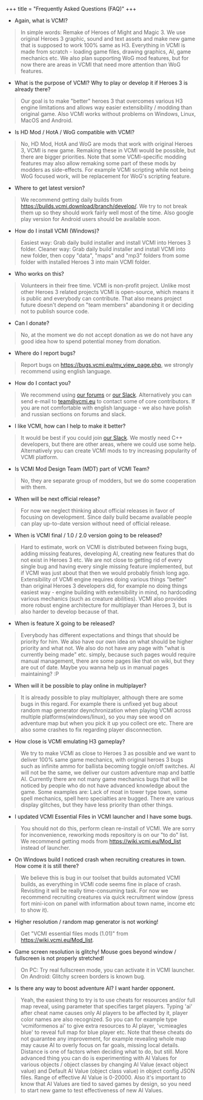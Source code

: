 +++
title = "Frequently Asked Questions (FAQ)"
+++

* Again, what is VCMI?

> In simple words: Remake of Heroes of Might and Magic 3. We use original Heroes 3 graphic, sound and text assets and make new game that is supposed to work 100% same as H3. Everything in VCMI is made from scratch - loading game files, drawing graphics, AI, game mechanics etc. We also plan supporting WoG mod features, but for now there are areas in VCMI that need more attention than WoG features.

* What is the purpose of VCMI? Why to play or develop it if Heroes 3 is already there?

> Our goal is to make "better" heroes 3 that overcomes various H3 engine limitations and allows way easier extensibility / modding than original game. Also VCMI works without problems on Windows, Linux, MacOS and Android.

* Is HD Mod / HotA / WoG compatible with VCMI?

> No, HD Mod, HotA and WoG are mods that work with original Heroes 3, VCMI is new game. Remaking these in VCMI would be possible, but there are bigger priorities. Note that some VCMI-specific modding features may also allow remaking some part of these mods by modders as side-effects. For example VCMI scripting while not being WoG focused work, will be replacement for WoG's scripting feature.

* Where to get latest version?

> We recommend getting daily builds from <https://builds.vcmi.download/branch/develop/>. We try to not break them up so they should work fairly well most of the time. Also google play version for Android users should be available soon.

* How do I install VCMI (Windows)?

> Easiest way: Grab daily build installer and install VCMI into Heroes 3 folder. Cleaner way: Grab daily build installer and install VCMI into new folder, then copy "data", "maps" and "mp3" folders from some folder with installed Heroes 3 into main VCMI folder.

* Who works on this?

> Volunteers in their free time. VCMI is non-profit project. Unlike most other Heroes 3 related projects VCMI is open-source, which means it is public and everybody can contribute. That also means project future doesn't depend on "team members" abandoning it or deciding not to publish source code.

* Can I donate?

> No, at the moment we do not accept donation as we do not have any good idea how to spend potential money from donation.

* Where do I report bugs?

> Report bugs on <https://bugs.vcmi.eu/my_view_page.php>, we strongly recommend using english language.

* How do I contact you?

> We recommend using [our forums](https://forum.vcmi.eu/) or [our Slack](https://slack.vcmi.eu/). Alternatively you can send e-mail to team@vcmi.eu to contact some of core contributors. If you are not comfortable with english language - we also have polish and russian sections on forums and slack.

* I like VCMI, how can I help to make it better?

> It would be best if you could join [our Slack](https://slack.vcmi.eu/). We mostly need C++ developers, but there are other areas, where we could use some help. Alternatively you can create VCMI mods to try increasing popularity of VCMI platform.

* Is VCMI Mod Design Team (MDT) part of VCMI Team?

> No, they are separate group of modders, but we do some cooperation with them.

* When will be next official release?

> For now we neglect thinking about official releases in favor of focusing on development. Since daily build became available people can play up-to-date version without need of official release.

* When is VCMI final / 1.0 / 2.0 version going to be released?

> Hard to estimate, work on VCMI is distributed between fixing bugs, adding missing features, developing AI, creating new features that do not exist in Heroes 3 etc. We are not close to getting rid of every single bug and having every single missing feature implemented, but if VCMI was just about that then we would probably finish long ago. Extensibility of VCMI engine requires doing various things "better" than original Heroes 3 developers did, for example no doing things easiest way - engine building with extensibility in mind, no hardcoding various mechanics (such as creature abilities). VCMI also provides more robust engine architecture for multiplayer than Heroes 3, but is also harder to develop because of that.

* When is feature X going to be released?

> Everybody has different expectations and things that should be priority for him. We also have our own idea on what should be higher priority and what not. We also do not have any page with "what is currently being made" etc. simply, because such pages would require manual management, there are some pages like that on wiki, but they are out of date. Maybe you wanna help us in manual pages maintaining? :P

* When will it be possible to play online in multiplayer?

> It is already possible to play multiplayer, although there are some bugs in this regard. For example there is unfixed yet bug about random map generator deynchronization when playing VCMI across multiple platforms(windows/linux), so you may see wood on adventure map but when you pick it up you collect ore etc. There are also some crashes to fix regarding player disconnection.

* How close is VCMI emulating H3 gameplay?

> We try to make VCMI as close to Heroes 3 as possible and we want to deliver 100% same game mechanics, with original heroes 3 bugs such as infinite ammo for ballista becoming toggle on/off switches. AI will not be the same, we deliver our custom adventure map and battle AI. Currently there are not many game mechanics bugs that will be noticed by people who do not have advanced knowledge about the game. Some examples are: Lack of moat in tower type town, some spell mechanics, spell hero specialties are bugged. There are  various display glitches, but they have less priority than other things.

* I updated VCMI Essential Files in VCMI launcher and I have some bugs.

> You should not do this, perform clean re-install of VCMI. We are sorry for inconvenience, reworking mods repository is on our "to do" list. We recommend getting mods from <https://wiki.vcmi.eu/Mod_list> instead of launcher.

* On Windows build I noticed crash when recruiting creatures in town. How come it is still there?

> We believe this is bug in our toolset that builds automated VCMI builds, as everything in VCMI code seems fine in place of crash. Revisiting it will be really time-consuming task. For now we recommend recruiting creatures via quick recruitment window (press fort mini-icon on panel with information about town name, income etc to show it).

* Higher resolution / random map generator is not working!

> Get "VCMI essential files mods (1.01)" from <https://wiki.vcmi.eu/Mod_list>.

* Game screen resolution is glitchy! Mouse goes beyond window / fullscreen is not properly stretched!

> On PC: Try real fullscreen mode, you can activate it in VCMI launcher. On Android: Glitchy screen borders is known bug.

* Is there any way to boost adventure AI? I want harder opponent.

> Yeah, the easiest thing to try is to use cheats for resources and/or full map reveal, using parameter that specifies target players. Typing 'ai' after cheat name causes only AI players to be affected by it, player color names are also recognized. So you can for example type 'vcmiformenos ai' to give extra resources to AI player, 'vcmieagles blue' to reveal full map for blue player etc.  Note that these cheats do not guarantee any improvement, for example revealing whole map may cause AI to overly focus on far goals, missing local details. Distance is one of factors when deciding what to do, but still. More advanced thing you can do is experimenting with AI Values for various objects / object classes by changing AI Value (exact object value) and Default AI Value (object class value) in object config JSON files. Range of effective AI Value is 0-20000. Also it's important to know that AI Values are tied to saved games by design, so you need to start new game to test effectiveness of new AI Values.